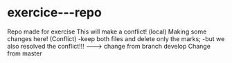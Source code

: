 # exercice---repo
Repo made for exercise
This will make a conflict! (local)
Making some changes here! (Conflict)
-keep both files and delete only the marks; 
-but we also resolved the conflict!!!
---> change from branch develop
Change from master
